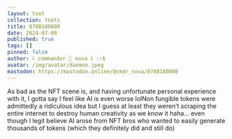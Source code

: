 ```yaml
---
layout: toot
collection: toots
title: 0708180800
date: 2024-07-08
published: true
tags: []
pinned: false
author: ⸸ commander ░ nova ⸸ :~$
avatar: /img/avatar/daemon.jpeg
mastodon: https://mastodon.online/@cmdr_nova/0708180800
---
```


As bad as the NFT scene is, and having unfortunate personal experience with it, I gotta say I feel like AI is even worse lolNon fungible tokens were admittedly a ridiculous idea but I guess at least they weren’t scraping the entire internet to destroy human creativity as we know it haha… even though I legit believe AI arose from NFT bros who wanted to easily generate thousands of tokens (which they definitely did and still do)
